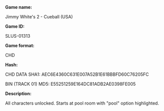 **Game name:**

Jimmy White's 2 - Cueball (USA)

**Game ID:**

SLUS-01313

**Game format:**

CHD

**Hash:**

CHD DATA SHA1: AEC6E4360C631E007A52B1E61BBBFD60C76205FC

BIN (TRACK 01) MD5: E55251259E164DC81ADB2AE0398FE005

**Description:**

All characters unlocked. Starts at pool room with "pool" option highlighted.